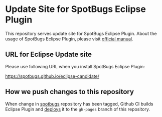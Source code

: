 # Update Site for SpotBugs Eclipse Plugin

This repository serves update site for SpotBugs Eclipse Plugin.
About the usage of SpotBugs Eclipse Plugin, please visit [official manual](http://spotbugs.readthedocs.io/en/latest/eclipse.html).

## URL for Eclipse Update site

Please use following URL when you install SpotBugs Eclipse Plugin:

https://spotbugs.github.io/eclipse-candidate/

## How we push changes to this repository

When change in [spotbugs](https://github.com/spotbugs/spotbugs) repository has been tagged,
Github CI builds Eclipse Plugin and [deploys](https://github.com/spotbugs/spotbugs/blob/master/.github/workflows/release.yml) it to the `gh-pages` branch of this repository.

